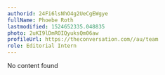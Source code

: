 ```yaml
---
authorid: 24Fi6lsNhO4g2UeCgEWgye
fullName: Phoebe Roth
lastmodified: 1524652335.048835
photo: 2uKI9lDmROIQyuksQm06aw
profileUrl: https://theconversation.com//au/team
role: Editorial Intern
---
```

No content found